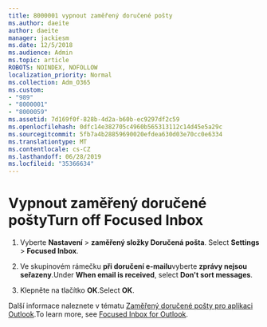```yaml
---
title: 8000001 vypnout zaměřený doručené pošty
ms.author: daeite
author: daeite
manager: jackiesm
ms.date: 12/5/2018
ms.audience: Admin
ms.topic: article
ROBOTS: NOINDEX, NOFOLLOW
localization_priority: Normal
ms.collection: Adm_O365
ms.custom:
- "989"
- "8000001"
- "8000059"
ms.assetid: 7d169f0f-828b-4d2a-b60b-ec9297df2c59
ms.openlocfilehash: 0dfc14e382705c4960b565313112c14d45e5a29c
ms.sourcegitcommit: 5fb7a4b28859690020efdea630d03e70cc0e6334
ms.translationtype: MT
ms.contentlocale: cs-CZ
ms.lasthandoff: 06/28/2019
ms.locfileid: "35366634"
---
```

# <a name="turn-off-focused-inbox"></a><span data-ttu-id="ea6d8-102">Vypnout zaměřený doručené pošty</span><span class="sxs-lookup"><span data-stu-id="ea6d8-102">Turn off Focused Inbox</span></span>

1. <span data-ttu-id="ea6d8-103">Vyberte **Nastavení** \> **zaměřený složky Doručená pošta**.  </span><span class="sxs-lookup"><span data-stu-id="ea6d8-103">Select **Settings**  \> **Focused Inbox**.</span></span>

2. <span data-ttu-id="ea6d8-104">Ve skupinovém rámečku **při doručení e-mailu**vyberte **zprávy nejsou seřazeny**.</span><span class="sxs-lookup"><span data-stu-id="ea6d8-104">Under **When email is received**, select **Don't sort messages**.</span></span>

3. <span data-ttu-id="ea6d8-105">Klepněte na tlačítko **OK**.</span><span class="sxs-lookup"><span data-stu-id="ea6d8-105">Select **OK**.</span></span>

<span data-ttu-id="ea6d8-106">Další informace naleznete v tématu [Zaměřený doručené pošty pro aplikaci Outlook](https://go.microsoft.com/fwlink/p/?linkid=873108).</span><span class="sxs-lookup"><span data-stu-id="ea6d8-106">To learn more, see [Focused Inbox for Outlook](https://go.microsoft.com/fwlink/p/?linkid=873108).</span></span>
